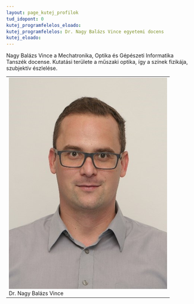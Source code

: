 ```yaml
---
layout: page_kutej_profilok
tud_idopont: 0
kutej_programfelelos_eloado: 
kutej_programfelelos: Dr. Nagy Balázs Vince egyetemi docens 
kutej_eloado: 
---
```



Nagy Balázs Vince a Mechatronika, Optika és Gépészeti Informatika Tanszék docense. Kutatási területe a műszaki optika, így a színek fizikája, szubjektív észlelése.

 <table class="picture">
<tr>
<td>

<div class="gallery">
    <img src="images/nagy_balazs_vince.jpg" max-width="250" max-height="200">
  <div class="desc">Dr. Nagy Balázs Vince</div>
</div>

</td>
</tr>
</table>
